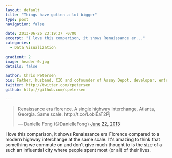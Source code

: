 ```yaml
---
layout: default
title: "Things have gotten a lot bigger"
type: post
navigation: false

date: 2013-06-26 23:19:37 -0700
excerpt: "I love this comparison, it shows Renaissance er..."
categories:
  - Data Visualization

gradient: 2
image: header-0.jpg
details: false

author: Chris Petersen
bio: Father, husband, CIO and cofounder of Assay Depot, developer, entrepreneur and technologist.
twitter: http://twitter.com/cpetersen
github: http://github.com/cpetersen

---
```


<blockquote class="twitter-tweet"><p>Renaissance era florence. A single highway interchange, Atlanta, Georgia. Same scale. http://t.co/LobiEaT2Pj</p>&mdash; Danielle Fong (@DanielleFong) <a href="https://twitter.com/DanielleFong/status/348642630088933377">June 22, 2013</a></blockquote>
<script async src="//platform.twitter.com/widgets.js" charset="utf-8"></script>

I love this comparison, it shows Renaissance era Florence compared to a modern highway interchange at the same scale. It's amazing to think that something we commute on and don't give much thought to is the size of a such an influential city where people spent most (or all) of their lives. 
